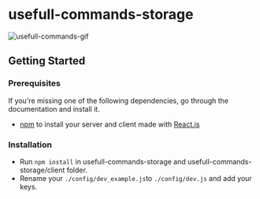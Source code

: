 # usefull-commands-storage

![usefull-commands-gif](https://user-images.githubusercontent.com/7308241/39632750-536717e0-4f8c-11e8-91e5-a6e827744e21.gif)

## Getting Started

### Prerequisites

If you're missing one of the following dependencies, go through the documentation and install it.

* [npm](https://www.npmjs.com/) to install your server and client made with [React.js](https://reactjs.org)

### Installation

* Run `npm install` in usefull-commands-storage and usefull-commands-storage/client folder.
* Rename your `./config/dev_example.js`to `./config/dev.js` and add your keys.
